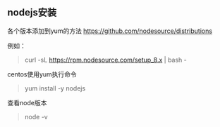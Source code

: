 ## nodejs安装

各个版本添加到yum的方法
https://github.com/nodesource/distributions

例如：
>curl -sL https://rpm.nodesource.com/setup_8.x | bash -

centos使用yum执行命令
>yum install -y nodejs

查看node版本
>node -v